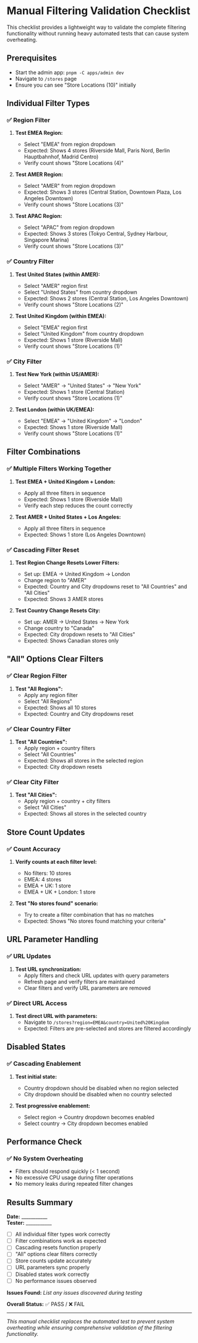 # Manual Filtering Validation Checklist

This checklist provides a lightweight way to validate the complete filtering functionality without running heavy automated tests that can cause system overheating.

## Prerequisites
- Start the admin app: `pnpm -C apps/admin dev`
- Navigate to `/stores` page
- Ensure you can see "Store Locations (10)" initially

## Individual Filter Types

### ✅ Region Filter
1. **Test EMEA Region:**
   - Select "EMEA" from region dropdown
   - Expected: Shows 4 stores (Riverside Mall, Paris Nord, Berlin Hauptbahnhof, Madrid Centro)
   - Verify count shows "Store Locations (4)"

2. **Test AMER Region:**
   - Select "AMER" from region dropdown
   - Expected: Shows 3 stores (Central Station, Downtown Plaza, Los Angeles Downtown)
   - Verify count shows "Store Locations (3)"

3. **Test APAC Region:**
   - Select "APAC" from region dropdown
   - Expected: Shows 3 stores (Tokyo Central, Sydney Harbour, Singapore Marina)
   - Verify count shows "Store Locations (3)"

### ✅ Country Filter
1. **Test United States (within AMER):**
   - Select "AMER" region first
   - Select "United States" from country dropdown
   - Expected: Shows 2 stores (Central Station, Los Angeles Downtown)
   - Verify count shows "Store Locations (2)"

2. **Test United Kingdom (within EMEA):**
   - Select "EMEA" region first
   - Select "United Kingdom" from country dropdown
   - Expected: Shows 1 store (Riverside Mall)
   - Verify count shows "Store Locations (1)"

### ✅ City Filter
1. **Test New York (within US/AMER):**
   - Select "AMER" → "United States" → "New York"
   - Expected: Shows 1 store (Central Station)
   - Verify count shows "Store Locations (1)"

2. **Test London (within UK/EMEA):**
   - Select "EMEA" → "United Kingdom" → "London"
   - Expected: Shows 1 store (Riverside Mall)
   - Verify count shows "Store Locations (1)"

## Filter Combinations

### ✅ Multiple Filters Working Together
1. **Test EMEA + United Kingdom + London:**
   - Apply all three filters in sequence
   - Expected: Shows 1 store (Riverside Mall)
   - Verify each step reduces the count correctly

2. **Test AMER + United States + Los Angeles:**
   - Apply all three filters in sequence
   - Expected: Shows 1 store (Los Angeles Downtown)

### ✅ Cascading Filter Reset
1. **Test Region Change Resets Lower Filters:**
   - Set up: EMEA → United Kingdom → London
   - Change region to "AMER"
   - Expected: Country and City dropdowns reset to "All Countries" and "All Cities"
   - Expected: Shows 3 AMER stores

2. **Test Country Change Resets City:**
   - Set up: AMER → United States → New York
   - Change country to "Canada"
   - Expected: City dropdown resets to "All Cities"
   - Expected: Shows Canadian stores only

## "All" Options Clear Filters

### ✅ Clear Region Filter
1. **Test "All Regions":**
   - Apply any region filter
   - Select "All Regions"
   - Expected: Shows all 10 stores
   - Expected: Country and City dropdowns reset

### ✅ Clear Country Filter
1. **Test "All Countries":**
   - Apply region + country filters
   - Select "All Countries"
   - Expected: Shows all stores in the selected region
   - Expected: City dropdown resets

### ✅ Clear City Filter
1. **Test "All Cities":**
   - Apply region + country + city filters
   - Select "All Cities"
   - Expected: Shows all stores in the selected country

## Store Count Updates

### ✅ Count Accuracy
1. **Verify counts at each filter level:**
   - No filters: 10 stores
   - EMEA: 4 stores
   - EMEA + UK: 1 store
   - EMEA + UK + London: 1 store

2. **Test "No stores found" scenario:**
   - Try to create a filter combination that has no matches
   - Expected: Shows "No stores found matching your criteria"

## URL Parameter Handling

### ✅ URL Updates
1. **Test URL synchronization:**
   - Apply filters and check URL updates with query parameters
   - Refresh page and verify filters are maintained
   - Clear filters and verify URL parameters are removed

### ✅ Direct URL Access
1. **Test direct URL with parameters:**
   - Navigate to `/stores?region=EMEA&country=United%20Kingdom`
   - Expected: Filters are pre-selected and stores are filtered accordingly

## Disabled States

### ✅ Cascading Enablement
1. **Test initial state:**
   - Country dropdown should be disabled when no region selected
   - City dropdown should be disabled when no country selected

2. **Test progressive enablement:**
   - Select region → Country dropdown becomes enabled
   - Select country → City dropdown becomes enabled

## Performance Check

### ✅ No System Overheating
- Filters should respond quickly (< 1 second)
- No excessive CPU usage during filter operations
- No memory leaks during repeated filter changes

## Results Summary

**Date:** ___________  
**Tester:** ___________

- [ ] All individual filter types work correctly
- [ ] Filter combinations work as expected
- [ ] Cascading resets function properly
- [ ] "All" options clear filters correctly
- [ ] Store counts update accurately
- [ ] URL parameters sync properly
- [ ] Disabled states work correctly
- [ ] No performance issues observed

**Issues Found:**
_List any issues discovered during testing_

**Overall Status:** ✅ PASS / ❌ FAIL

---

*This manual checklist replaces the automated test to prevent system overheating while ensuring comprehensive validation of the filtering functionality.*